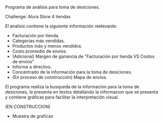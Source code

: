 Programa de análisis para toma de desiciones.

Challenge: Alura Store
           4 tiendas

El analisis contiene la siguiente información reelevante:

*  Facturación por tienda.
*  Categorias más vendidas.
*  Productos más y menos vendidos.
*  Costo promedio de envios.
*  (Adicional)   Margen de ganancia de "Facturación por tienda VS Costos de envios"
*  Informe a directivo.
*  Concentrado de la información para la toma de desiciones.
*  (En proceso de construcción)  Mapa de envios.

El programa realiza la busqueda de la información para la toma de desiciones, la presenta en textos detallando la informacion que se presenta y contiene gráficas para facilitar la interpretación visual.

(EN CONSTRUCCION)
* Muestra de graficas
